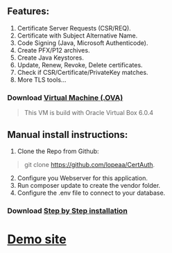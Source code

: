 ## Features:
1. Certificate Server Requests (CSR/REQ).<br />
2. Certificate with Subject Alternative Name.<br />
3. Code Signing (Java, Microsoft Authenticode).<br />
4. Create PFX/P12 archives.<br />
5. Create Java Keystores.<br />
6. Update, Renew, Revoke, Delete certificates.<br />
7. Check if CSR/Certificate/PrivateKey matches.<br />
8. More TLS tools...

### Download <a href="https://mega.nz/#!GMZSSCDD">Virtual Machine (.OVA)</a>
> This VM is build with Oracle Virtual Box 6.0.4

## Manual install instructions:
1. Clone the Repo from Github:
> git clone https://github.com/lopeaa/CertAuth.
2. Configure you Webserver for this application.
3. Run composer update to create the vendor folder.
4. Configure the .env file to connect to your database.

### Download <a href="https://liquabit.com/get/step-by-step-installation.pdf">Step by Step installation</a>

# <a href="https://ca.liquabit.com/">Demo site</a>

